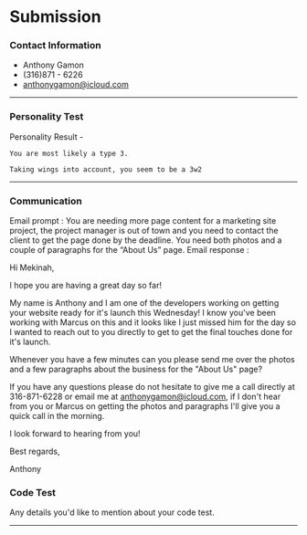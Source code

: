 # Submission

### Contact Information
- Anthony Gamon
- (316)871 - 6226
- anthonygamon@icloud.com

---

### Personality Test

Personality Result -

    You are most likely a type 3.

    Taking wings into account, you seem to be a 3w2

---

### Communication

Email prompt : You are needing more page content for a marketing site project, the project manager is out of town and you need to contact the client to get the page done by the deadline. You need both photos and a couple of paragraphs for the “About Us” page.
Email response : 

Hi Mekinah,

I hope you are having a great day so far! 

My name is Anthony and I am one of the developers working on getting your website ready for it's launch this Wednesday! I know you've been working with Marcus on this and it looks like I just missed him for the day so I wanted to reach out to you directly to get to get the final touches done for it's launch. 

Whenever you have a few minutes can you please send me over the photos and a few paragraphs about the business for the "About Us" page?

If you have any questions please do not hesitate to give me a call directly at 316-871-6228 or email me at anthonygamon@icloud.com, if I don't hear from you or Marcus on getting the photos and paragraphs I'll give you a quick call in the morning. 

I look forward to hearing from you!

Best regards, 

Anthony 

### Code Test

Any details you'd like to mention about your code test.

---